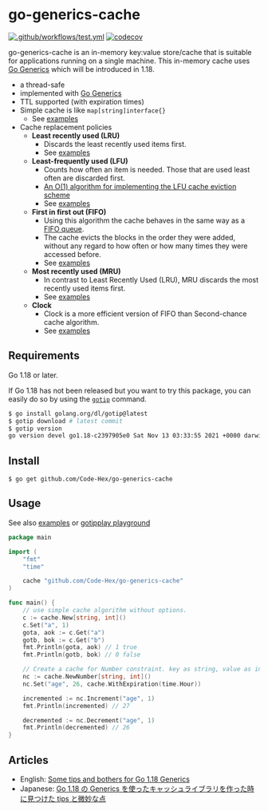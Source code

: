 # go-generics-cache

[![.github/workflows/test.yml](https://github.com/Code-Hex/go-generics-cache/actions/workflows/test.yml/badge.svg)](https://github.com/Code-Hex/go-generics-cache/actions/workflows/test.yml) [![codecov](https://codecov.io/gh/Code-Hex/go-generics-cache/branch/main/graph/badge.svg?token=Wm7UEwgiZu)](https://codecov.io/gh/Code-Hex/go-generics-cache)

go-generics-cache is an in-memory key:value store/cache that is suitable for applications running on a single machine. This in-memory cache uses [Go Generics](https://go.dev/blog/generics-proposal) which will be introduced in 1.18.

- a thread-safe
- implemented with [Go Generics](https://go.dev/blog/generics-proposal)
- TTL supported (with expiration times)
- Simple cache is like `map[string]interface{}`
  - See [examples](https://github.com/Code-Hex/go-generics-cache/blob/main/policy/simple/example_test.go)
- Cache replacement policies
  - **Least recently used (LRU)**
    - Discards the least recently used items first.
    - See [examples](https://github.com/Code-Hex/go-generics-cache/blob/main/policy/lru/example_test.go)
  - **Least-frequently used (LFU)**
    - Counts how often an item is needed. Those that are used least often are discarded first.
    - [An O(1) algorithm for implementing the LFU cache eviction scheme](http://dhruvbird.com/lfu.pdf)
    - See [examples](https://github.com/Code-Hex/go-generics-cache/blob/main/policy/lfu/example_test.go)
  - **First in first out (FIFO)**
    - Using this algorithm the cache behaves in the same way as a [FIFO queue](https://en.wikipedia.org/wiki/FIFO_(computing_and_electronics)).
    - The cache evicts the blocks in the order they were added, without any regard to how often or how many times they were accessed before.
	- See [examples](https://github.com/Code-Hex/go-generics-cache/blob/main/policy/fifo/example_test.go)
  - **Most recently used (MRU)**
    - In contrast to Least Recently Used (LRU), MRU discards the most recently used items first.
	- See [examples](https://github.com/Code-Hex/go-generics-cache/blob/main/policy/mru/example_test.go)
  - **Clock**
    - Clock is a more efficient version of FIFO than Second-chance cache algorithm.
	- See [examples](https://github.com/Code-Hex/go-generics-cache/blob/main/policy/clock/example_test.go)

## Requirements

Go 1.18 or later.

If Go 1.18 has not been released but you want to try this package, you can easily do so by using the [`gotip`](https://pkg.go.dev/golang.org/dl/gotip) command.

```sh
$ go install golang.org/dl/gotip@latest
$ gotip download # latest commit
$ gotip version
go version devel go1.18-c2397905e0 Sat Nov 13 03:33:55 2021 +0000 darwin/arm64
```

## Install

    $ go get github.com/Code-Hex/go-generics-cache

## Usage

See also [examples](https://github.com/Code-Hex/go-generics-cache/blob/main/example_test.go) or [gotipplay playground](https://gotipplay.golang.org/p/MRF_I4oUS_W)

```go
package main

import (
	"fmt"
	"time"

	cache "github.com/Code-Hex/go-generics-cache"
)

func main() {
	// use simple cache algorithm without options.
	c := cache.New[string, int]()
	c.Set("a", 1)
	gota, aok := c.Get("a")
	gotb, bok := c.Get("b")
	fmt.Println(gota, aok) // 1 true
	fmt.Println(gotb, bok) // 0 false

	// Create a cache for Number constraint. key as string, value as int.
	nc := cache.NewNumber[string, int]()
	nc.Set("age", 26, cache.WithExpiration(time.Hour))

	incremented := nc.Increment("age", 1)
	fmt.Println(incremented) // 27

	decremented := nc.Decrement("age", 1)
	fmt.Println(decremented) // 26
}
```

## Articles

- English: [Some tips and bothers for Go 1.18 Generics](https://dev.to/codehex/some-tips-and-bothers-for-go-118-generics-lc7)
- Japanese: [Go 1.18 の Generics を使ったキャッシュライブラリを作った時に見つけた tips と微妙な点](https://zenn.dev/codehex/articles/3e6935ee6d853e)
